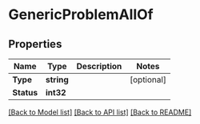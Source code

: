 # GenericProblemAllOf

## Properties

Name | Type | Description | Notes
------------ | ------------- | ------------- | -------------
**Type** | **string** |  | [optional] 
**Status** | **int32** |  | 

[[Back to Model list]](../README.md#documentation-for-models) [[Back to API list]](../README.md#documentation-for-api-endpoints) [[Back to README]](../README.md)


